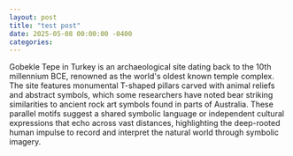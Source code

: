 ```yaml
---
layout: post
title: "test post"
date: 2025-05-08 00:00:00 -0400
categories:
---
```

Gobekle Tepe in Turkey is an archaeological site dating back to the 10th millennium BCE, renowned as the world's oldest known temple complex. The site features monumental T-shaped pillars carved with animal reliefs and abstract symbols, which some researchers have noted bear striking similarities to ancient rock art symbols found in parts of Australia. These parallel motifs suggest a shared symbolic language or independent cultural expressions that echo across vast distances, highlighting the deep-rooted human impulse to record and interpret the natural world through symbolic imagery. 